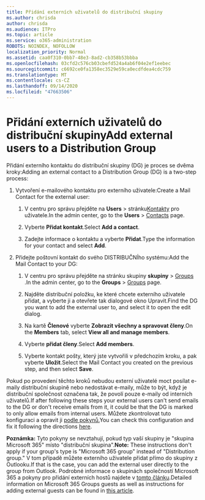 ```yaml
---
title: Přidání externích uživatelů do distribuční skupiny
ms.author: chrisda
author: chrisda
ms.audience: ITPro
ms.topic: article
ms.service: o365-administration
ROBOTS: NOINDEX, NOFOLLOW
localization_priority: Normal
ms.assetid: caa0f310-0bb7-48e3-8ad2-cb358b53bbba
ms.openlocfilehash: 03cfd2c576cb03cbefd524a4ab6f04e2ef1eebec
ms.sourcegitcommit: c6692ce0fa1358ec3529e59ca0ecdfdea4cdc759
ms.translationtype: MT
ms.contentlocale: cs-CZ
ms.lasthandoff: 09/14/2020
ms.locfileid: "47663506"
---
```

# <a name="add-external-users-to-a-distribution-group"></a><span data-ttu-id="e4a8d-102">Přidání externích uživatelů do distribuční skupiny</span><span class="sxs-lookup"><span data-stu-id="e4a8d-102">Add external users to a Distribution Group</span></span>

<span data-ttu-id="e4a8d-103">Přidání externího kontaktu do distribuční skupiny (DG) je proces se dvěma kroky:</span><span class="sxs-lookup"><span data-stu-id="e4a8d-103">Adding an external contact to a Distribution Group (DG) is a two-step process:</span></span>
  
1. <span data-ttu-id="e4a8d-104">Vytvoření e-mailového kontaktu pro externího uživatele:</span><span class="sxs-lookup"><span data-stu-id="e4a8d-104">Create a Mail Contact for the external user:</span></span>
    
    1. <span data-ttu-id="e4a8d-105">V centru pro správu přejděte na **Users**  >  stránku[Kontakty](https://admin.microsoft.com/adminportal/home#/Contact) pro uživatele.</span><span class="sxs-lookup"><span data-stu-id="e4a8d-105">In the admin center, go to the **Users** > [Contacts](https://admin.microsoft.com/adminportal/home#/Contact) page.</span></span> 
    
    2. <span data-ttu-id="e4a8d-106">Vyberte **Přidat kontakt**.</span><span class="sxs-lookup"><span data-stu-id="e4a8d-106">Select **Add a contact**.</span></span>
    
    3. <span data-ttu-id="e4a8d-107">Zadejte informace o kontaktu a vyberte **Přidat**.</span><span class="sxs-lookup"><span data-stu-id="e4a8d-107">Type the information for your contact and select **Add**.</span></span>
    
2. <span data-ttu-id="e4a8d-108">Přidejte poštovní kontakt do svého DISTRIBUČNÍho systému:</span><span class="sxs-lookup"><span data-stu-id="e4a8d-108">Add the Mail Contact to your DG:</span></span>
    
    1. <span data-ttu-id="e4a8d-109">V centru pro správu přejděte na stránku skupiny **skupiny**  >  [Groups](https://admin.microsoft.com/adminportal/home#/groups) .</span><span class="sxs-lookup"><span data-stu-id="e4a8d-109">In the admin center, go to the **Groups** > [Groups](https://admin.microsoft.com/adminportal/home#/groups) page.</span></span> 
    
    2. <span data-ttu-id="e4a8d-110">Najděte distribuční položku, ke které chcete externího uživatele přidat, a vyberte ji a otevřete tak dialogové okno Upravit.</span><span class="sxs-lookup"><span data-stu-id="e4a8d-110">Find the DG you want to add the external user to, and select it to open the edit dialog.</span></span>
    
    3. <span data-ttu-id="e4a8d-111">Na kartě **Členové** vyberte **Zobrazit všechny a spravovat členy**.</span><span class="sxs-lookup"><span data-stu-id="e4a8d-111">On the **Members** tab, select **View all and manage members**.</span></span> 
    
    4. <span data-ttu-id="e4a8d-112">Vyberte **přidat členy**.</span><span class="sxs-lookup"><span data-stu-id="e4a8d-112">Select **Add members**.</span></span>
    
    5. <span data-ttu-id="e4a8d-113">Vyberte kontakt pošty, který jste vytvořili v předchozím kroku, a pak vyberte **Uložit**.</span><span class="sxs-lookup"><span data-stu-id="e4a8d-113">Select the Mail Contact you created on the previous step, and then select **Save**.</span></span>
    
<span data-ttu-id="e4a8d-114">Pokud po provedení těchto kroků nebudou externí uživatelé moct posílat e-maily distribuční skupině nebo nedostávat e-maily, může to být, když je distribuční společnost označena tak, že povolí pouze e-maily od interních uživatelů.</span><span class="sxs-lookup"><span data-stu-id="e4a8d-114">If after following these steps your external users can't send emails to the DG or don't receive emails from it, it could be that the DG is marked to only allow emails from internal users.</span></span> <span data-ttu-id="e4a8d-115">Můžete zkontrolovat tuto konfiguraci a opravit ji [podle pokynů.](https://docs.microsoft.com/exchange/mail-flow-best-practices/non-delivery-reports-in-exchange-online/fix-error-code-5-7-133-in-exchange-online)</span><span class="sxs-lookup"><span data-stu-id="e4a8d-115">You can check this configuration and fix it following the directions [here](https://docs.microsoft.com/exchange/mail-flow-best-practices/non-delivery-reports-in-exchange-online/fix-error-code-5-7-133-in-exchange-online).</span></span>
  
 <span data-ttu-id="e4a8d-116">**Poznámka:** Tyto pokyny se nevztahují, pokud typ vaší skupiny je "skupina Microsoft 365" místo "distribuční skupina".</span><span class="sxs-lookup"><span data-stu-id="e4a8d-116">**Note:** These instructions don't apply if your group's type is "Microsoft 365 group" instead of "Distribution group."</span></span> <span data-ttu-id="e4a8d-117">V tom případě můžete externího uživatele přidat přímo do skupiny z Outlooku.</span><span class="sxs-lookup"><span data-stu-id="e4a8d-117">If that is the case, you can add the external user directly to the group from Outlook.</span></span> <span data-ttu-id="e4a8d-118">Podrobné informace o skupinách společností Microsoft 365 a pokyny pro přidání externích hostů najdete v [tomto článku](https://support.office.com/article/Guest-access-in-Office-365-Groups-bfc7a840-868f-4fd6-a390-f347bf51aff6.aspx).</span><span class="sxs-lookup"><span data-stu-id="e4a8d-118">Detailed information on Microsoft 365 Groups guests as well as instructions for adding external guests can be found in [this article](https://support.office.com/article/Guest-access-in-Office-365-Groups-bfc7a840-868f-4fd6-a390-f347bf51aff6.aspx).</span></span>
  